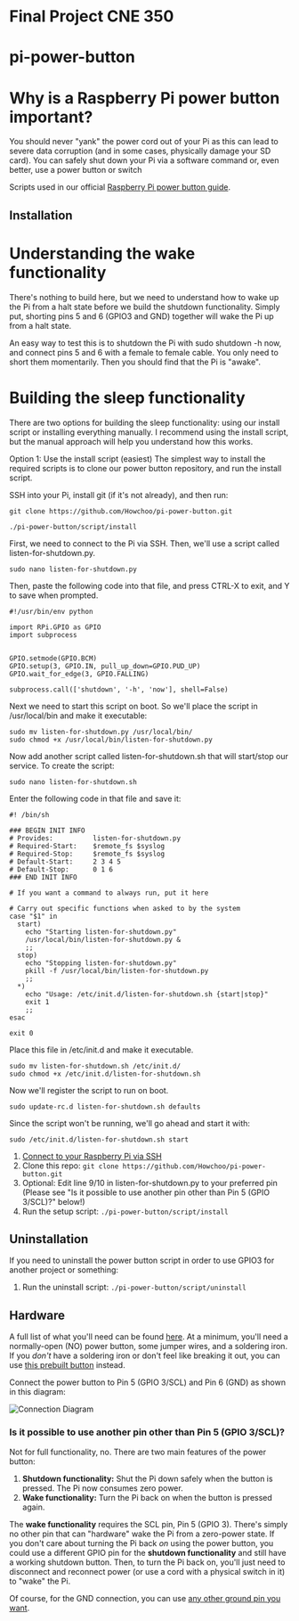 
# Final Project CNE 350 

# pi-power-button

# Why is a Raspberry Pi power button important?
You should never "yank" the power cord out of your Pi as this can lead to severe data corruption (and in some cases, physically damage your SD card). You can safely shut down your Pi via a software command or, even better, use a power button or switch

Scripts used in our official [Raspberry Pi power button guide](https://howchoo.com/g/mwnlytk3zmm/how-to-add-a-power-button-to-your-raspberry-pi).

## Installation

# Understanding the wake functionality
There's nothing to build here, but we need to understand how to wake up the Pi from a halt state before we build the shutdown functionality. Simply put, shorting pins 5 and 6 (GPIO3 and GND) together will wake the Pi up from a halt state.

An easy way to test this is to shutdown the Pi with sudo shutdown -h now, and connect pins 5 and 6 with a female to female cable. You only need to short them momentarily. Then you should find that the Pi is "awake".
# Building the sleep functionality
There are two options for building the sleep functionality: using our install script or installing everything manually. I recommend using the install script, but the manual approach will help you understand how this works.

Option 1: Use the install script (easiest)
The simplest way to install the required scripts is to clone our power button repository, and run the install script.

SSH into your Pi, install git (if it's not already), and then run:
```
git clone https://github.com/Howchoo/pi-power-button.git

./pi-power-button/script/install
```
First, we need to connect to the Pi via SSH. Then, we'll use a script called listen-for-shutdown.py.
```
sudo nano listen-for-shutdown.py
```
Then, paste the following code into that file, and press CTRL-X to exit, and Y to save when prompted.
```
#!/usr/bin/env python

import RPi.GPIO as GPIO
import subprocess


GPIO.setmode(GPIO.BCM)
GPIO.setup(3, GPIO.IN, pull_up_down=GPIO.PUD_UP)
GPIO.wait_for_edge(3, GPIO.FALLING)

subprocess.call(['shutdown', '-h', 'now'], shell=False)
```
Next we need to start this script on boot. So we'll place the script in /usr/local/bin and make it executable:
```
sudo mv listen-for-shutdown.py /usr/local/bin/
sudo chmod +x /usr/local/bin/listen-for-shutdown.py
```

Now add another script called listen-for-shutdown.sh that will start/stop our service. To create the script:
```
sudo nano listen-for-shutdown.sh
```
Enter the following code in that file and save it:
```
#! /bin/sh

### BEGIN INIT INFO
# Provides:          listen-for-shutdown.py
# Required-Start:    $remote_fs $syslog
# Required-Stop:     $remote_fs $syslog
# Default-Start:     2 3 4 5
# Default-Stop:      0 1 6
### END INIT INFO

# If you want a command to always run, put it here

# Carry out specific functions when asked to by the system
case "$1" in
  start)
    echo "Starting listen-for-shutdown.py"
    /usr/local/bin/listen-for-shutdown.py &
    ;;
  stop)
    echo "Stopping listen-for-shutdown.py"
    pkill -f /usr/local/bin/listen-for-shutdown.py
    ;;
  *)
    echo "Usage: /etc/init.d/listen-for-shutdown.sh {start|stop}"
    exit 1
    ;;
esac

exit 0
```
Place this file in /etc/init.d and make it executable.
```
sudo mv listen-for-shutdown.sh /etc/init.d/
sudo chmod +x /etc/init.d/listen-for-shutdown.sh
```
Now we'll register the script to run on boot.
```
sudo update-rc.d listen-for-shutdown.sh defaults
```
Since the script won't be running, we'll go ahead and start it with:
```
sudo /etc/init.d/listen-for-shutdown.sh start
```


1. [Connect to your Raspberry Pi via SSH](https://howchoo.com/g/mgi3mdnlnjq/how-to-log-in-to-a-raspberry-pi-via-ssh)
1. Clone this repo: `git clone https://github.com/Howchoo/pi-power-button.git`
1. Optional: Edit line 9/10 in listen-for-shutdown.py to your preferred pin (Please see "Is it possible to use another pin other than Pin 5 (GPIO 3/SCL)?" below!)
1. Run the setup script: `./pi-power-button/script/install`

## Uninstallation

If you need to uninstall the power button script in order to use GPIO3 for another project or something:

1. Run the uninstall script: `./pi-power-button/script/uninstall`

## Hardware

A full list of what you'll need can be found [here](https://howchoo.com/g/mwnlytk3zmm/how-to-add-a-power-button-to-your-raspberry-pi#parts-list). At a minimum, you'll need a normally-open (NO) power button, some jumper wires, and a soldering iron. If you _don't_ have a soldering iron or don't feel like breaking it out, you can use [this prebuilt button](https://howchoo.com/shop/product/prebuilt-raspberry-pi-power-button?utm_source=github&utm_medium=referral&utm_campaign=git-repo-readme) instead.

Connect the power button to Pin 5 (GPIO 3/SCL) and Pin 6 (GND) as shown in this diagram:

![Connection Diagram](https://raw.githubusercontent.com/Howchoo/pi-power-button/master/diagrams/pinout.png)

### Is it possible to use another pin other than Pin 5 (GPIO 3/SCL)?

Not for full functionality, no. There are two main features of the power button:

1. **Shutdown functionality:** Shut the Pi down safely when the button is pressed. The Pi now consumes zero power.
1. **Wake functionality:** Turn the Pi back on when the button is pressed again.

The **wake functionality** requires the SCL pin, Pin 5 (GPIO 3). There's simply no other pin that can "hardware" wake the Pi from a zero-power state. If you don't care about turning the Pi back _on_ using the power button, you could use a different GPIO pin for the **shutdown functionality** and still have a working shutdown button. Then, to turn the Pi back on, you'll just need to disconnect and reconnect power (or use a cord with a physical switch in it) to "wake" the Pi.

Of course, for the GND connection, you can use [any other ground pin you want](https://pinout.xyz/).
